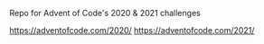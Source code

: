 Repo for Advent of Code's 2020 & 2021 challenges

https://adventofcode.com/2020/
https://adventofcode.com/2021/
